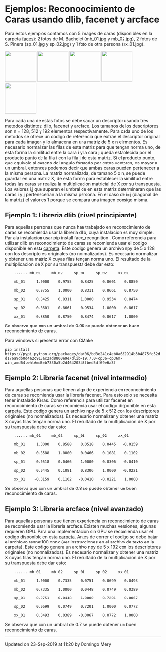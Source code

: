 # Ejemplos: Reconoocimiento de Caras usando dlib, facenet y arcface

Para estos ejemplos contamos con 5 images de caras (disponibles en la carpeta [faces](https://github.com/domingomery/vision/blob/master/clases/Cap03_DeepLearning/python/facerecognition/faces/)): 2 fotos de M. Bachelet (mb_01.jpg y mb_02.jpg), 2 fotos de S. Pinera (sp_01.jpg y sp_02.jpg) y 1 foto de otra persona (xx_01.jpg).

<img src="https://github.com/domingomery/vision/blob/master/clases/Cap03_DeepLearning/python/facerecognition/faces/mb_01.jpg" width="100">
<img src="https://github.com/domingomery/vision/blob/master/clases/Cap03_DeepLearning/python/facerecognition/faces/mb_02.jpg" width="100">
<img src="https://github.com/domingomery/vision/blob/master/clases/Cap03_DeepLearning/python/facerecognition/faces/sp_01.jpg" width="100">
<img src="https://github.com/domingomery/vision/blob/master/clases/Cap03_DeepLearning/python/facerecognition/faces/sp_02.jpg" width="100">
<img src="https://github.com/domingomery/vision/blob/master/clases/Cap03_DeepLearning/python/facerecognition/faces/xx_01.jpg" width="100">

Para cada una de estas fotos se debe sacar un descriptor usando tres metodos distintos: dlib, facenet y arcface. Los tamanos de los descriptores son n = 128, 512 y 192 elementos respectivamente. Para cada uno de los metodos se ofrece un codigo de referencia que extrae el descriptor original para cada imagen y lo almacena en una matriz de 5 x n elementos. Es necesario normalizar las filas de esta matriz para que tengan norma uno, de esta forma la similitud entre la cara i y la cara j queda establecida por el producto punto de la fila i con la fila j de esta matriz. Si el producto punto, que equivale al coseno del angulo formado por estos vectores, es mayor a un umbral, entonces podemos decir que ambas caras pueden pertenecer a la misma persona. La matriz normalizada, de tamano 5 x n, se puede guardar en una matriz X, de esta forma para establecer la similitud entre todas las caras se realiza la multiplicacion matricial de X por su transpuesta. Los valores i,j que superan el umbral de en esta matriz determinaran que las caras i y j pertenecerian a la misma persona. En el caso de i=j (diagonal de la matriz) el valor es 1 porque se compara una imagen consigo misma.



## Ejemplo 1: Libreria dlib (nivel principiante)
Para aquellas personas que nunca han trabajado en reconocimiento de caras se recomienda usar la libreria dlib, cuya instalacion es muy simple.  Par ala instalacion usar pip install face_recognition   . Como referencia para utilizar dlib en reconocimiento de caras se recomienda usar el codigo disponible en esta [carpeta](https://github.com/domingomery/vision/blob/master/clases/Cap03_DeepLearning/python/facerecognition/dlib/). Este codigo genera un archivo npy de 5 x 128 con los descriptores originales (no normalizados). Es necesario normalizar y obtener una matriz X cuyas filas tengan norma uno. El resultado de la multiplicacion de X por su transpuesta debe dar esto: 

`    ...... mb_01     mb_02     sp_01     sp_02     xx_01`

`    mb_01     1.0000    0.9755    0.8425    0.8601    0.8850`

`    mb_02     0.9755    1.0000    0.8311    0.8661    0.8750`

`    sp_01     0.8425    0.8311    1.0000    0.9534    0.8474`

`    sp_02     0.8601    0.8661    0.9534    1.0000    0.8617`

`    xx_01     0.8850    0.8750    0.8474    0.8617    1.0000`

Se observa que con un umbral de 0.95 se puede obtener un buen reconocimiento de caras.

Para windows si presenta error con CMake

`pip install https://pypi.python.org/packages/da/06/bd3e241c4eb0a662914b3b4875fc52dd176a9db0d4a2c915ac2ad8800e9e/dlib-19.7.0-cp36-cp36m-win_amd64.whl#md5=b7330a5b2d46420343fbed5df69e6a3f`


## Ejemplo 2: Libreria facenet (nivel intermedio)
Para aquellas personas que tienen algo de experiencia en reconocimiento de caras se recomienda usar la libreria facenet.  Para esto solo se necesita tener instalado Keras. Como referencia para utilizar facenet en reconocimiento de caras se recomienda usar el codigo disponible en esta [carpeta](https://github.com/domingomery/vision/blob/master/clases/Cap03_DeepLearning/python/facerecognition/facenet/). Este codigo genera un archivo npy de 5 x 512 con los descriptores originales (no normalizados). Es necesario normalizar y obtener una matriz X cuyas filas tengan norma uno. El resultado de la multiplicacion de X por su transpuesta debe dar esto: 

`    ...... mb_01     mb_02     sp_01     sp_02     xx_01`

`    mb_01     1.0000    0.8588    0.0518    0.0445   -0.0159`

`    mb_02     0.8588    1.0000    0.0466    0.1081    0.1102`

`    sp_01     0.0518    0.0466    1.0000    0.8306   -0.0410`

`    sp_02     0.0445    0.1081    0.8306    1.0000   -0.0221`

`    xx_01    -0.0159    0.1102   -0.0410   -0.0221    1.0000`

Se observa que con un umbral de 0.8 se puede obtener un buen reconocimiento de caras.

## Ejemplo 3: Libreria arcface (nivel avanzado)
Para aquellas personas que tienen experiencia en reconocimiento de caras se recomienda usar la libreria arcface.  Existen muchas versiones, algunas requieren GPU. Para una implementacion sin GPU se recomienda usar el codigo disponible en esta [carpeta](https://github.com/domingomery/vision/blob/master/clases/Cap03_DeepLearning/python/facerecognition/arcface/). Antes de correr el codigo se debe bajar el archiovo resnet100.onnx (ver instrucciones en el archivo de texto en la carpeta). Este codigo genera un archivo npy de 5 x 192 con los descriptores originales (no normalizados). Es necesario normalizar y obtener una matriz X cuyas filas tengan norma uno. El resultado de la multiplicacion de X por su transpuesta debe dar esto: 

`    ...... mb_01     mb_02     sp_01     sp_02     xx_01`

`    mb_01     1.0000    0.7335    0.0751    0.0699    0.0493`

`    mb_02     0.7335    1.0000    0.0448    0.0749    0.0389`

`    sp_01     0.0751    0.0448    1.0000    0.7201   -0.0067`

`    sp_02     0.0699    0.0749    0.7201    1.0000    0.0772`

`    xx_01     0.0493    0.0389   -0.0067    0.0772    1.0000`

Se observa que con un umbral de 0.7 se puede obtener un buen reconocimiento de caras.


---


Updated on 23-Sep-2019 at 11:20 by Domingo Mery
